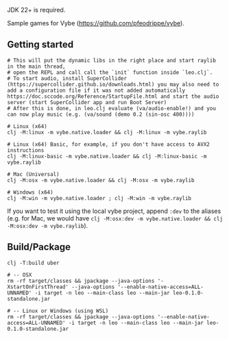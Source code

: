 JDK 22+ is required.

Sample games for Vybe (https://github.com/pfeodrippe/vybe).

## Getting started

``` shell
# This will put the dynamic libs in the right place and start raylib in the main thread,
# open the REPL and call call the `init` function inside `leo.clj`.
# To start audio, install SuperCollider (https://supercollider.github.io/downloads.html) you may also need to add a configuration file if it was not added automatically https://doc.sccode.org/Reference/StartupFile.html and start the audio server (start SuperCollider app and run Boot Server)
# After this is done, in leo.clj evaluate (va/audio-enable!) and you can now play music (e.g. (va/sound (demo 0.2 (sin-osc 400))))

# Linux (x64)
clj -M:linux -m vybe.native.loader && clj -M:linux -m vybe.raylib

# Linux (x64) Basic, for example, if you don't have access to AVX2 instructions
clj -M:linux-basic -m vybe.native.loader && clj -M:linux-basic -m vybe.raylib

# Mac (Universal)
clj -M:osx -m vybe.native.loader && clj -M:osx -m vybe.raylib

# Windows (x64)
clj -M:win -m vybe.native.loader ; clj -M:win -m vybe.raylib
```

If you want to test it using the local vybe project, append `:dev` to the
aliases (e.g. for Mac, we would have `clj -M:osx:dev -m vybe.native.loader && clj -M:osx:dev -m vybe.raylib`).

## Build/Package

``` shell
clj -T:build uber

# -- OSX
rm -rf target/classes && jpackage --java-options '-XstartOnFirstThread' --java-options '--enable-native-access=ALL-UNNAMED' -i target -n leo --main-class leo --main-jar leo-0.1.0-standalone.jar

# -- Linux or Windows (using WSL)
rm -rf target/classes && jpackage --java-options '--enable-native-access=ALL-UNNAMED' -i target -n leo --main-class leo --main-jar leo-0.1.0-standalone.jar
```
